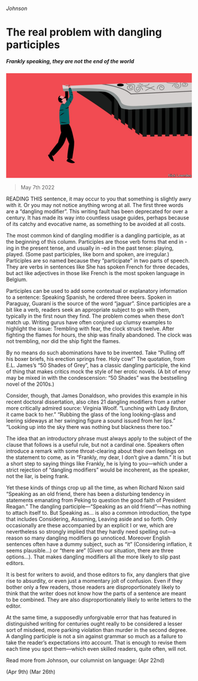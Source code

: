 ###### Johnson

# The real problem with dangling participles 

##### Frankly speaking, they are not the end of the world 

![image](images/20220507_CUD002_0.jpg) 

> May 7th 2022 

READING THIS sentence, it may occur to you that something is slightly awry with it. Or you may not notice anything wrong at all. The first three words are a “dangling modifier”. This writing fault has been deprecated for over a century. It has made its way into countless usage guides, perhaps because of its catchy and evocative name, as something to be avoided at all costs.

The most common kind of dangling modifier is a dangling participle, as at the beginning of this column. Participles are those verb forms that end in -ing in the present tense, and usually in -ed in the past tense: playing, played. (Some past participles, like born and spoken, are irregular.) Participles are so named because they “participate” in two parts of speech. They are verbs in sentences like She has spoken French for three decades, but act like adjectives in those like French is the most spoken language in Belgium.


Participles can be used to add some contextual or explanatory information to a sentence: Speaking Spanish, he ordered three beers. Spoken in Paraguay, Guaraní is the source of the word “jaguar”. Since participles are a bit like a verb, readers seek an appropriate subject to go with them, typically in the first noun they find. The problem comes when these don’t match up. Writing gurus have often conjured up clumsy examples to highlight the issue: Trembling with fear, the clock struck twelve. After fighting the flames for hours, the ship was finally abandoned. The clock was not trembling, nor did the ship fight the flames.

By no means do such abominations have to be invented. Take “Pulling off his boxer briefs, his erection springs free. Holy cow!” The quotation, from E.L. James’s “50 Shades of Grey”, has a classic dangling participle, the kind of thing that makes critics mock the style of her erotic novels. (A bit of envy may be mixed in with the condescension: “50 Shades” was the bestselling novel of the 2010s.)

Consider, though, that James Donaldson, who provides this example in his recent doctoral dissertation, also cites 21 dangling modifiers from a rather more critically admired source: Virginia Woolf. “Lunching with Lady Bruton, it came back to her.” “Rubbing the glass of the long looking-glass and leering sideways at her swinging figure a sound issued from her lips.” “Looking up into the sky there was nothing but blackness there too.”

The idea that an introductory phrase must always apply to the subject of the clause that follows is a useful rule, but not a cardinal one. Speakers often introduce a remark with some throat-clearing about their own feelings on the statement to come, as in “Frankly, my dear, I don’t give a damn.” It is but a short step to saying things like Frankly, he is lying to you—which under a strict rejection of “dangling modifiers” would be incoherent, as the speaker, not the liar, is being frank.

Yet these kinds of things crop up all the time, as when Richard Nixon said “Speaking as an old friend, there has been a disturbing tendency in statements emanating from Peking to question the good faith of President Reagan.” The dangling participle—“Speaking as an old friend”—has nothing to attach itself to. But Speaking as… is also a common introduction, the type that includes Considering, Assuming, Leaving aside and so forth. Only occasionally are these accompanied by an explicit I or we, which are nevertheless so strongly implied that they hardly need spelling out—a reason so many dangling modifiers go unnoticed. Moreover English sentences often have a dummy subject, such as “it” (Considering inflation, it seems plausible…) or “there are” (Given our situation, there are three options…). That makes dangling modifiers all the more likely to slip past editors.

It is best for writers to avoid, and those editors to fix, any danglers that give rise to absurdity, or even just a momentary jolt of confusion. Even if they bother only a few readers, those readers are disproportionately likely to think that the writer does not know how the parts of a sentence are meant to be combined. They are also disproportionately likely to write letters to the editor.

At the same time, a supposedly unforgivable error that has featured in distinguished writing for centuries ought really to be considered a lesser sort of misdeed, more parking violation than murder in the second degree. A dangling participle is not a sin against grammar so much as a failure to take the reader’s expectations into account. That is enough to revise them each time you spot them—which even skilled readers, quite often, will not.

Read more from Johnson, our columnist on language: (Apr 22nd)

 (Apr 9th) (Mar 26th)

